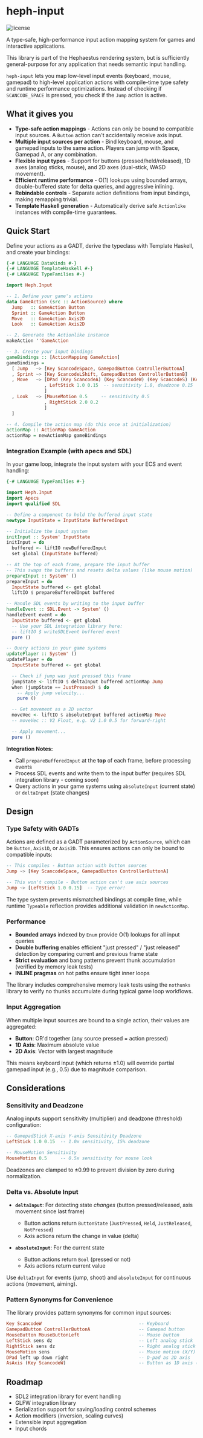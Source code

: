 # heph-input

![license](https://img.shields.io/badge/License-BSD--3--Clause-blue.svg)

A type-safe, high-performance input action mapping system for games and interactive applications.

This library is part of the Hephaestus rendering system, but is sufficiently general-purpose for any application that needs semantic input handling.

`heph-input` lets you map low-level input events (keyboard, mouse, gamepad) to high-level application actions with compile-time type safety and runtime performance optimizations. Instead of checking if `SCANCODE_SPACE` is pressed, you check if the `Jump` action is active.

## What it gives you

- **Type-safe action mappings** - Actions can only be bound to compatible input sources. A `Button` action can't accidentally receive axis input.
- **Multiple input sources per action** - Bind keyboard, mouse, and gamepad inputs to the same action. Players can jump with Space, Gamepad A, or any combination.
- **Flexible input types** - Support for buttons (pressed/held/released), 1D axes (analog sticks, mouse), and 2D axes (dual-stick, WASD movement).
- **Efficient runtime performance** - O(1) lookups using bounded arrays, double-buffered state for delta queries, and aggressive inlining.
- **Rebindable controls** - Separate action definitions from input bindings, making remapping trivial.
- **Template Haskell generation** - Automatically derive safe `Actionlike` instances with compile-time guarantees.

## Quick Start

Define your actions as a GADT, derive the typeclass with Template Haskell, and create your bindings:

```haskell
{-# LANGUAGE DataKinds #-}
{-# LANGUAGE TemplateHaskell #-}
{-# LANGUAGE TypeFamilies #-}

import Heph.Input

-- 1. Define your game's actions
data GameAction (src :: ActionSource) where
  Jump   :: GameAction Button
  Sprint :: GameAction Button
  Move   :: GameAction Axis2D
  Look   :: GameAction Axis2D

-- 2. Generate the Actionlike instance
makeAction ''GameAction

-- 3. Create your input bindings
gameBindings :: [ActionMapping GameAction]
gameBindings =
  [ Jump   ~> [Key ScancodeSpace, GamepadButton ControllerButtonA]
  , Sprint ~> [Key ScancodeLShift, GamepadButton ControllerButtonB]
  , Move   ~> [DPad (Key ScancodeA) (Key ScancodeW) (Key ScancodeS) (Key ScancodeD)
              , LeftStick 1.0 0.15  -- sensitivity 1.0, deadzone 0.15
              ]
  , Look   ~> [MouseMotion 0.5     -- sensitivity 0.5
              , RightStick 2.0 0.2
              ]
  ]

-- 4. Compile the action map (do this once at initialization)
actionMap :: ActionMap GameAction
actionMap = newActionMap gameBindings
```

### Integration Example (with apecs and SDL)

In your game loop, integrate the input system with your ECS and event handling:

```haskell
{-# LANGUAGE TypeFamilies #-}

import Heph.Input
import Apecs
import qualified SDL

-- Define a component to hold the buffered input state
newtype InputState = InputState BufferedInput

-- Initialize the input system
initInput :: System' InputState
initInput = do
  buffered <- liftIO newBufferedInput
  set global (InputState buffered)

-- At the top of each frame, prepare the input buffer
-- This swaps the buffers and resets delta values (like mouse motion)
prepareInput :: System' ()
prepareInput = do
  InputState buffered <- get global
  liftIO $ prepareBufferedInput buffered

-- Handle SDL events by writing to the input buffer
handleEvent :: SDL.Event -> System' ()
handleEvent event = do
  InputState buffered <- get global
  -- Use your SDL integration library here:
  -- liftIO $ writeSDLEvent buffered event
  pure ()

-- Query actions in your game systems
updatePlayer :: System' ()
updatePlayer = do
  InputState buffered <- get global

  -- Check if jump was just pressed this frame
  jumpState <- liftIO $ deltaInput buffered actionMap Jump
  when (jumpState == JustPressed) $ do
    -- Apply jump velocity...
    pure ()

  -- Get movement as a 2D vector
  moveVec <- liftIO $ absoluteInput buffered actionMap Move
  -- moveVec :: V2 Float, e.g. V2 1.0 0.5 for forward-right

  -- Apply movement...
  pure ()
```

**Integration Notes:**

- Call `prepareBufferedInput` at the **top** of each frame, before processing events
- Process SDL events and write them to the input buffer (requires SDL integration library - coming soon)
- Query actions in your game systems using `absoluteInput` (current state) or `deltaInput` (state changes)

## Design

### Type Safety with GADTs

Actions are defined as a GADT parameterized by `ActionSource`, which can be `Button`, `Axis1D`, or `Axis2D`. This ensures actions can only be bound to compatible inputs:

```haskell
-- This compiles - Button action with button sources
Jump ~> [Key ScancodeSpace, GamepadButton ControllerButtonA]

-- This won't compile - Button action can't use axis sources
Jump ~> [LeftStick 1.0 0.15]  -- Type error!
```

The type system prevents mismatched bindings at compile time, while runtime `Typeable` reflection provides additional validation in `newActionMap`.

### Performance

- **Bounded arrays** indexed by `Enum` provide O(1) lookups for all input queries
- **Double buffering** enables efficient "just pressed" / "just released" detection by comparing current and previous frame state
- **Strict evaluation** and bang patterns prevent thunk accumulation (verified by memory leak tests)
- **INLINE pragmas** on hot paths ensure tight inner loops

The library includes comprehensive memory leak tests using the `nothunks` library to verify no thunks accumulate during typical game loop workflows.

### Input Aggregation

When multiple input sources are bound to a single action, their values are aggregated:

- **Button**: OR'd together (any source pressed = action pressed)
- **1D Axis**: Maximum absolute value
- **2D Axis**: Vector with largest magnitude

This means keyboard input (which returns ±1.0) will override partial gamepad input (e.g., 0.5) due to magnitude comparison.

## Considerations

### Sensitivity and Deadzone

Analog inputs support sensitivity (multiplier) and deadzone (threshold) configuration:

```haskell
-- GamepadStick X-axis Y-axis Sensitivity Deadzone
LeftStick 1.0 0.15  -- 1.0x sensitivity, 15% deadzone

-- MouseMotion Sensitivity
MouseMotion 0.5     -- 0.5x sensitivity for mouse look
```

Deadzones are clamped to ±0.99 to prevent division by zero during normalization.

### Delta vs. Absolute Input

- **`deltaInput`**: For detecting state _changes_ (button pressed/released, axis movement since last frame)
  - Button actions return `ButtonState` (`JustPressed`, `Held`, `JustReleased`, `NotPressed`)
  - Axis actions return the change in value (delta)

- **`absoluteInput`**: For the current state
  - Button actions return `Bool` (pressed or not)
  - Axis actions return current value

Use `deltaInput` for events (jump, shoot) and `absoluteInput` for continuous actions (movement, aiming).

### Pattern Synonyms for Convenience

The library provides pattern synonyms for common input sources:

```haskell
Key ScancodeW                                    -- Keyboard
GamepadButton ControllerButtonA                  -- Gamepad button
MouseButton MouseButtonLeft                      -- Mouse button
LeftStick sens dz                                -- Left analog stick
RightStick sens dz                               -- Right analog stick
MouseMotion sens                                 -- Mouse motion (X/Y)
DPad left up down right                          -- D-pad as 2D axis
AsAxis (Key ScancodeW)                           -- Button as 1D axis (0.0 or 1.0)
```

## Roadmap

- SDL2 integration library for event handling
- GLFW integration library
- Serialization support for saving/loading control schemes
- Action modifiers (inversion, scaling curves)
- Extensible input aggregation
- Input chords
